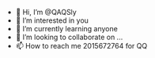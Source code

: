 - 👋 Hi, I’m @QAQSly
- 👀 I’m interested in you
- 🌱 I’m currently learning anyone
- 💞️ I’m looking to collaborate on ...
- 📫 How to reach me 2015672764 for QQ

<!---
QAQSly/QAQSly is a ✨ special ✨ repository because its `README.md` (this file) appears on your GitHub profile.
You can click the Preview link to take a look at your changes.
--->
